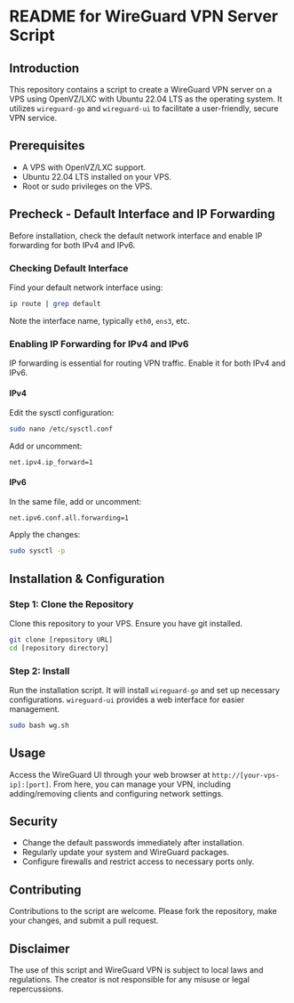# README for WireGuard VPN Server Script

## Introduction
This repository contains a script to create a WireGuard VPN server on a VPS using OpenVZ/LXC with Ubuntu 22.04 LTS as the operating system. It utilizes `wireguard-go` and `wireguard-ui` to facilitate a user-friendly, secure VPN service.

## Prerequisites
- A VPS with OpenVZ/LXC support.
- Ubuntu 22.04 LTS installed on your VPS.
- Root or sudo privileges on the VPS.

## Precheck - Default Interface and IP Forwarding
Before installation, check the default network interface and enable IP forwarding for both IPv4 and IPv6.

### Checking Default Interface
Find your default network interface using:
```bash
ip route | grep default
```
Note the interface name, typically `eth0`, `ens3`, etc.

### Enabling IP Forwarding for IPv4 and IPv6
IP forwarding is essential for routing VPN traffic. Enable it for both IPv4 and IPv6.

#### IPv4
Edit the sysctl configuration:
```bash
sudo nano /etc/sysctl.conf
```
Add or uncomment:
```
net.ipv4.ip_forward=1
```

#### IPv6
In the same file, add or uncomment:
```
net.ipv6.conf.all.forwarding=1
```

Apply the changes:
```bash
sudo sysctl -p
```

## Installation & Configuration

### Step 1: Clone the Repository
Clone this repository to your VPS. Ensure you have git installed.
```bash
git clone [repository URL]
cd [repository directory]
```

### Step 2: Install
Run the installation script. It will install `wireguard-go` and set up necessary configurations.
`wireguard-ui` provides a web interface for easier management.

```bash
sudo bash wg.sh
```

## Usage
Access the WireGuard UI through your web browser at `http://[your-vps-ip]:[port]`. From here, you can manage your VPN, including adding/removing clients and configuring network settings.

## Security
- Change the default passwords immediately after installation.
- Regularly update your system and WireGuard packages.
- Configure firewalls and restrict access to necessary ports only.

## Contributing
Contributions to the script are welcome. Please fork the repository, make your changes, and submit a pull request.

## Disclaimer
The use of this script and WireGuard VPN is subject to local laws and regulations. The creator is not responsible for any misuse or legal repercussions.
